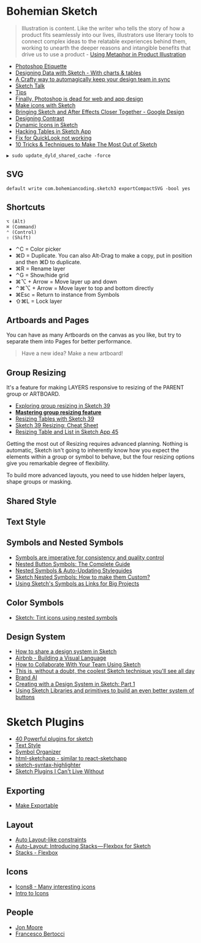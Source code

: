 # Bohemian Sketch


> Illustration is content. Like the writer who tells the story of how a product fits seamlessly into our lives, illustrators use literary tools to connect complex ideas to the relatable experiences behind them, working to unearth the deeper reasons and intangible benefits that drive us to use a product - [Using Metaphor in Product Illustration](https://medium.com/shopify-ux/effectively-using-metaphor-in-product-illustration-62bdccbe14e4#.a98qkyao6)

* [Photoshop Etiquette](http://photoshopetiquette.com/)
* [Designing Data with Sketch - With charts & tables](http://ivomynttinen.com/blog/designing-data-with-sketch)
* [A Crafty way to automagically keep your design team in sync](https://medium.com/nordnet-design-studio/a-crafty-way-to-automagically-keep-your-design-team-in-sync-3d9483ee2d96#.lubnutnei)
* [Sketch Talk](http://sketchtalk.io/)
* [Tips](https://medium.com/ux-power-tools/8-sketch-tricks-that-would-make-owen-wilson-say-wooow-tons-of-gifs-d2145ffb6ab2)
* [Finally, Photoshop is dead for web and app design](https://www.xfive.co/blog/photoshop-dead-web-app-design/)
* [Make icons with Sketch](https://github.com/allenwong/MakeIconsWithSketch)
* [Bringing Sketch and After Effects Closer Together - Google Design](https://medium.com/google-design/bringing-sketch-and-after-effects-closer-together-d83b3e729c93)
* [Designing Contrast](http://mds.is/designing-contrast/)
* [Dynamic Icons in Sketch](https://www.youtube.com/watch?v=1rJ1WyQ6lU0)
* [Hacking Tables in Sketch App](https://medium.com/sketch-app-sources/hacking-tables-in-sketch-app-745e9b961992)
* [Fix for QuickLook not working](https://sketchtalk.io/discussion/2307/mac-finder-preview-quick-look-thumbnail-not-showing-up)
* [10 Tricks & Techniques to Make The Most Out of Sketch](https://uxdesign.cc/10-tricks-techniques-to-make-the-most-out-of-sketch-d12ae16d47e9)

```
▶ sudo update_dyld_shared_cache -force
```

## SVG

```
default write com.bohemiancoding.sketch3 exportCompactSVG -bool yes
```

## Shortcuts

```
⌥ (Alt)
⌘ (Command)
⌃ (Control)
⇧ (Shift)
```

* ⌃C = Color picker
* ⌘D = Duplicate. You can also Alt-Drag to make a copy, put in position and then ⌘D to duplicate.
* ⌘R = Rename layer
* ⌃G = Show/hide grid
* ⌘⌥ + Arrow = Move layer up and down
* ⌃⌘⌥ + Arrow = Move layer to top and bottom directly
* ⌘Esc = Return to instance from Symbols
* ⇧⌘L = Lock layer

## Artboards and Pages

You can have as many Artboards on the canvas as you like, but try to separate them into Pages for better performance.

> Have a new idea? Make a new artboard!

## Group Resizing

It's a feature for making LAYERS responsive to resizing of the PARENT group or ARTBOARD.

* [Exploring group resizing in Sketch 39](https://medium.com/bpxl-craft/exploring-group-resizing-in-sketch-3-9-e372d6635a54#.ysvy0lc4u)
* [**Mastering group resizing feature**](https://medium.com/sketch-app-sources/mastering-group-resizing-feature-in-sketch-38266286155#.av0het8vw)
* [Resizing Tables with Sketch 39](https://medium.com/sketch-app-sources/https-medium-com-megaroeny-resizing-tables-with-sketch-3-9-2e02e6382d3d#.pkakabmhy)
* [Sketch 39 Resizing: Cheat Sheet](https://medium.com/sketch-app-sources/sketch-39-resizing-cheat-sheet-feec0450e7e2#.1zpx2zlga)
* [Resizing Table and List in Sketch App 45](https://medium.com/sketch-app-sources/resizing-table-and-list-with-sketch-45-1-2-9793c34d2d5a)

Getting the most out of Resizing requires advanced planning. Nothing is automatic, Sketch isn't going to inherently know how you expect the elements within a group or symbol to behave, but the four resizing options give you remarkable degree of flexibility.

To build more advanced layouts, you need to use hidden helper layers, shape groups or masking.

## Shared Style

## Text Style

## Symbols and Nested Symbols

* [Symbols are imperative for consistency and quality control](https://blog.usejournal.com/building-responsive-sketch-symbol-components-9973fafd4c04)
* [Nested Button Symbols: The Complete Guide](https://blog.prototypr.io/nested-button-symbols-the-complete-guide-c0c91be46952)
* [Nested Symbols & Auto-Updating Styleguides](http://symbols.janlosert.com/)
* [Sketch Nested Symbols: How to make them Custom?](https://themindstudios.com/blog/sketch-nested-symbols-how-to-make-them-custom/)
* [Using Sketch's Symbols as Links for Big Projects](https://medium.com/sketch-app-sources/sketch-symbol-links-ea4c32f63a16)

## Color Symbols

* [Sketch: Tint icons using nested symbols](https://medium.com/@FreeAndWilling/sketch-tint-icons-using-nested-symbols-2d52867e0d29)

## Design System

* [How to share a design system in Sketch](https://blog.brand.ai/how-to-share-a-design-system-in-sketch-1-3-245308f2d7f1#.uvg19a95r)
* [Airbnb - Building a Visual Language](http://airbnb.design/building-a-visual-language/)
* [How to Collaborate With Your Team Using Sketch](https://webdesign.tutsplus.com/articles/how-to-collaborate-with-your-team-using-sketch--cms-25170)
* [This is, without a doubt, the coolest Sketch technique you'll see all day](https://medium.com/ux-power-tools/this-is-without-a-doubt-the-coolest-sketch-technique-youll-see-all-day-ddefa65ea959#.c74pn3lwb)
* [Brand AI](https://brand.ai/)
* [Creating with a Design System in Sketch: Part 1](https://medium.com/sketch-app-sources/creating-with-a-design-system-in-sketch-part-one-tutorial-5116e36213f9)
* [Using Sketch Libraries and primitives to build an even better system of buttons](https://medium.com/sketch-app-sources/using-sketch-libraries-and-primitives-to-build-an-even-better-system-of-buttons-ecc8f25486ac)

# Sketch Plugins

* [40 Powerful plugins for sketch](https://medium.muz.li/40-powerful-free-plugins-for-sketch-c1af03ea9d7e)
* [Text Style](http://www.textstyl.es/)
* [Symbol Organizer](https://github.com/sonburn/symbol-organizer)
* [html-sketchapp - similar to react-sketchapp](https://github.com/brainly/html-sketchapp)
* [sketch-syntax-highlighter](https://danielguillan.github.io/sketch-syntax-highlighter/)
* [Sketch Plugins I Can't Live Without](https://medium.com/sketch-app-sources/sketch-plugins-i-cant-live-without-1ed2b09dcc5c)

## Exporting

* [Make Exportable](https://github.com/abynim/sketch-exportable)

## Layout

* [Auto Layout-like constraints](https://github.com/matt-curtis/Fluid-for-Sketch)
* [Auto-Layout: Introducing Stacks — Flexbox for Sketch](https://medium.com/sketch-app-sources/auto-layout-introducing-stacks-flexbox-for-sketch-c8a11422c7b5)
* [Stacks - Flexbox](https://animaapp.github.io/docs/v1/guide/12-stacks-flexbox.html)

## Icons

* [Icons8 - Many interesting icons](https://icons8.com)
* [Intro to Icons](http://introtoicons.com/)

## People

* [Jon Moore](https://medium.com/@jon.moore)
* [Francesco Bertocci](https://medium.com/@FreeAndWilling)

